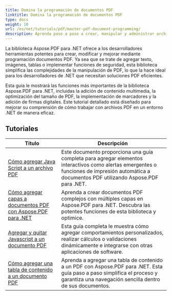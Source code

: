 ```yaml
---
title: Domina la programación de documentos PDF
linktitle: Domina la programación de documentos PDF
type: docs
weight: 10
url: /es/net/tutorials/pdf/master-pdf-document-programming/
description: Aprenda paso a paso a crear, manipular y administrar archivos PDF sin esfuerzo. Ideal para desarrolladores de todos los niveles que buscan mejorar sus capacidades de manejo de PDF en aplicaciones .NET.
---
```


La biblioteca Aspose.PDF para .NET ofrece a los desarrolladores herramientas potentes para crear, modificar y mejorar mediante programación documentos PDF. Ya sea que se trate de agregar texto, imágenes, tablas o implementar funciones de seguridad, esta biblioteca simplifica las complejidades de la manipulación de PDF, lo que la hace ideal para los desarrolladores de .NET que necesitan soluciones PDF eficientes.

Esta guía le mostrará las funciones más importantes de la biblioteca Aspose.PDF para .NET, incluidas la adición de contenido multimedia, la optimización del tamaño de PDF, la implementación de marcadores y la adición de firmas digitales. Este tutorial detallado está diseñado para mejorar su comprensión de cómo trabajar con archivos PDF en un entorno .NET de manera eficaz.

## Tutoriales
| Título | Descripción |
| --- | --- | 
| [Cómo agregar Java Script a un archivo PDF](./adding-java-script-to-pdf/) | Este documento proporciona una guía completa para agregar elementos interactivos como alertas emergentes o funciones de impresión automática a documentos PDF utilizando Aspose.PDF para .NET. |  
| [Cómo agregar capas a documentos PDF con Aspose.PDF para .NET](./adding-layers-to-pdf/) | Aprenda a crear documentos PDF complejos con múltiples capas en Aspose.PDF para .NET. Descubra las potentes funciones de esta biblioteca y optimice. |  
| [Agregar y quitar Javascript a un documento PDF](./adding-remove-java-script-to-doc/) | Esta guía completa le muestra cómo agregar comportamientos personalizados, realizar cálculos o validaciones dinámicamente e integrarse con otras aplicaciones de software. |  
| [Cómo agregar una tabla de contenido a un documento PDF](./adding-toc-to-pdf/) | Aprenda a agregar una tabla de contenido a un PDF con Aspose.PDF para .NET. Esta guía paso a paso simplifica el proceso y garantiza una navegación sencilla dentro de sus documentos. |  